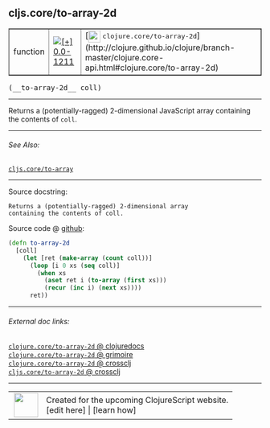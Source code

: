 ## cljs.core/to-array-2d



 <table border="1">
<tr>
<td>function</td>
<td><a href="https://github.com/cljsinfo/cljs-api-docs/tree/0.0-1211"><img valign="middle" alt="[+] 0.0-1211" title="Added in 0.0-1211" src="https://img.shields.io/badge/+-0.0--1211-lightgrey.svg"></a> </td>
<td>
[<img height="24px" valign="middle" src="http://i.imgur.com/1GjPKvB.png"> <samp>clojure.core/to-array-2d</samp>](http://clojure.github.io/clojure/branch-master/clojure.core-api.html#clojure.core/to-array-2d)
</td>
</tr>
</table>


 <samp>
(__to-array-2d__ coll)<br>
</samp>

---

Returns a (potentially-ragged) 2-dimensional JavaScript array containing the
contents of `coll`.



---


###### See Also:

[`cljs.core/to-array`](../cljs.core/to-array.md)<br>

---


Source docstring:

```
Returns a (potentially-ragged) 2-dimensional array
containing the contents of coll.
```


Source code @ [github](https://github.com/clojure/clojurescript/blob/r1236/src/cljs/cljs/core.cljs#L1610-L1619):

```clj
(defn to-array-2d
  [coll]
    (let [ret (make-array (count coll))]
      (loop [i 0 xs (seq coll)]
        (when xs
          (aset ret i (to-array (first xs)))
          (recur (inc i) (next xs))))
      ret))
```

<!--
Repo - tag - source tree - lines:

 <pre>
clojurescript @ r1236
└── src
    └── cljs
        └── cljs
            └── <ins>[core.cljs:1610-1619](https://github.com/clojure/clojurescript/blob/r1236/src/cljs/cljs/core.cljs#L1610-L1619)</ins>
</pre>

-->

---



###### External doc links:

[`clojure.core/to-array-2d` @ clojuredocs](http://clojuredocs.org/clojure.core/to-array-2d)<br>
[`clojure.core/to-array-2d` @ grimoire](http://conj.io/store/v1/org.clojure/clojure/1.7.0-beta3/clj/clojure.core/to-array-2d/)<br>
[`clojure.core/to-array-2d` @ crossclj](http://crossclj.info/fun/clojure.core/to-array-2d.html)<br>
[`cljs.core/to-array-2d` @ crossclj](http://crossclj.info/fun/cljs.core.cljs/to-array-2d.html)<br>

---

 <table>
<tr><td>
<img valign="middle" align="right" width="48px" src="http://i.imgur.com/Hi20huC.png">
</td><td>
Created for the upcoming ClojureScript website.<br>
[edit here] | [learn how]
</td></tr></table>

[edit here]:https://github.com/cljsinfo/cljs-api-docs/blob/master/cljsdoc/cljs.core/to-array-2d.cljsdoc
[learn how]:https://github.com/cljsinfo/cljs-api-docs/wiki/cljsdoc-files

<!--

This information was too distracting to show to readers, but I'll leave it
commented here since it is helpful to:

- pretty-print the data used to generate this document
- and show how to retrieve that data



The API data for this symbol:

```clj
{:description "Returns a (potentially-ragged) 2-dimensional JavaScript array containing the\ncontents of `coll`.",
 :ns "cljs.core",
 :name "to-array-2d",
 :signature ["[coll]"],
 :history [["+" "0.0-1211"]],
 :type "function",
 :related ["cljs.core/to-array"],
 :full-name-encode "cljs.core/to-array-2d",
 :source {:code "(defn to-array-2d\n  [coll]\n    (let [ret (make-array (count coll))]\n      (loop [i 0 xs (seq coll)]\n        (when xs\n          (aset ret i (to-array (first xs)))\n          (recur (inc i) (next xs))))\n      ret))",
          :title "Source code",
          :repo "clojurescript",
          :tag "r1236",
          :filename "src/cljs/cljs/core.cljs",
          :lines [1610 1619]},
 :full-name "cljs.core/to-array-2d",
 :clj-symbol "clojure.core/to-array-2d",
 :docstring "Returns a (potentially-ragged) 2-dimensional array\ncontaining the contents of coll."}

```

Retrieve the API data for this symbol:

```clj
;; from Clojure REPL
(require '[clojure.edn :as edn])
(-> (slurp "https://raw.githubusercontent.com/cljsinfo/cljs-api-docs/catalog/cljs-api.edn")
    (edn/read-string)
    (get-in [:symbols "cljs.core/to-array-2d"]))
```

-->
